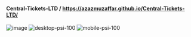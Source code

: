 #### Central-Tickets-LTD / https://azazmuzaffar.github.io/Central-Tickets-LTD/
![image](https://user-images.githubusercontent.com/64412852/156352369-035252f2-cd8f-4361-8c6b-1fa59a7c1f14.png)
![desktop-psi-100](https://user-images.githubusercontent.com/64412852/156963840-0d769331-f513-49c5-a303-8eb104811358.png)
![mobile-psi-100](https://user-images.githubusercontent.com/64412852/156963855-d531cfd3-a971-4ea0-8e5d-6aa307a1f94a.png)
